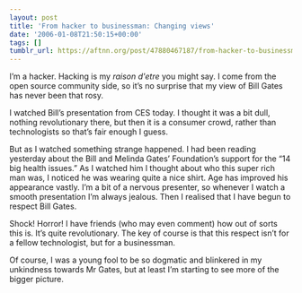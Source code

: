 ```yaml
---
layout: post
title: 'From hacker to businessman: Changing views'
date: '2006-01-08T21:50:15+00:00'
tags: []
tumblr_url: https://aftnn.org/post/47880467187/from-hacker-to-businessman-changing-views
---
```

<p>I&rsquo;m a hacker. Hacking is my <em>raison d'etre</em> you might say. I come from the open source community side, so it&rsquo;s no surprise that my view of Bill Gates has never been that rosy.</p>
<p>I watched Bill&rsquo;s presentation from CES today. I thought it was a bit dull, nothing revolutionary there, but then it is a consumer crowd, rather than technologists so that&rsquo;s fair enough I guess.</p>
<p>But as I watched something strange happened. I had been reading yesterday about the Bill and Melinda Gates&rsquo; Foundation&rsquo;s support for the &ldquo;14 big health issues.&rdquo; As I watched him I thought about who this super rich man was, I noticed he was wearing quite a nice shirt. Age has improved his appearance vastly. I&rsquo;m a bit of a nervous presenter, so whenever I watch a smooth presentation I&rsquo;m always jealous. Then I realised that I have begun to respect Bill Gates.</p>
<p>Shock! Horror! I have friends (who may even comment) how out of sorts this is. It&rsquo;s quite revolutionary. The key of course is that this respect isn&rsquo;t for a fellow technologist, but for a businessman.</p>
<p>Of course, I was a young fool to be so dogmatic and blinkered in my unkindness towards Mr Gates, but at least I&rsquo;m starting to see more of the bigger picture.</p>
